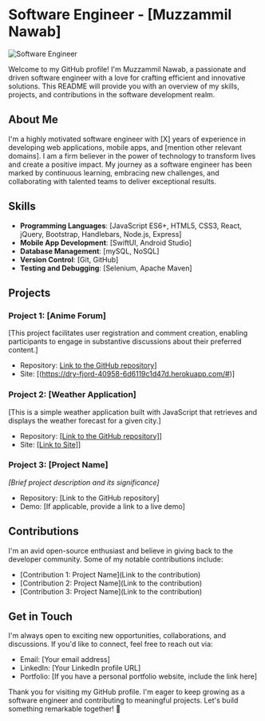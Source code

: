 # Software Engineer - [Muzzammil Nawab]

![Software Engineer](https://img.shields.io/badge/Software%20Engineer-%20Your%20Name-%230076D6)

Welcome to my GitHub profile! I'm Muzzammil Nawab, a passionate and driven software engineer with a love for crafting efficient and innovative solutions. This README will provide you with an overview of my skills, projects, and contributions in the software development realm.

## About Me

I'm a highly motivated software engineer with [X] years of experience in developing web applications, mobile apps, and [mention other relevant domains]. I am a firm believer in the power of technology to transform lives and create a positive impact. My journey as a software engineer has been marked by continuous learning, embracing new challenges, and collaborating with talented teams to deliver exceptional results.

## Skills

- **Programming Languages**: [JavaScript ES6+, HTML5, CSS3, React, jQuery, Bootstrap, Handlebars, Node.js, Express]
- **Mobile App Development**: [SwiftUI, Android Studio]
- **Database Management**: [mySQL, NoSQL]
- **Version Control**: [Git, GitHub]
- **Testing and Debugging**: [Selenium, Apache Maven]

## Projects

### Project 1: [Anime Forum]

[This project facilitates user registration and comment creation, enabling participants to engage in substantive discussions about their preferred content.]

- Repository: [Link to the GitHub repository](https://github.com/Afrozez/anime-forum)]
- Site: [(https://dry-fjord-40958-6d6119c1d47d.herokuapp.com/#)]

### Project 2: [Weather Application]

[This is a simple weather application built with JavaScript that retrieves and displays the weather forecast for a given city.]

- Repository: [[Link to the GitHub repository]](https://github.com/YaBoiAli/Weather-Application)]
- Site: [[Link to Site]](https://yaboiali.github.io/Weather-Application/)]

### Project 3: [Project Name]

_[Brief project description and its significance]_

- Repository: [Link to the GitHub repository]
- Demo: [If applicable, provide a link to a live demo]

## Contributions

I'm an avid open-source enthusiast and believe in giving back to the developer community. Some of my notable contributions include:

- [Contribution 1: Project Name](Link to the contribution)
- [Contribution 2: Project Name](Link to the contribution)
- [Contribution 3: Project Name](Link to the contribution)

## Get in Touch

I'm always open to exciting new opportunities, collaborations, and discussions. If you'd like to connect, feel free to reach out via:

- Email: [Your email address]
- LinkedIn: [Your LinkedIn profile URL]
- Portfolio: [If you have a personal portfolio website, include the link here]

Thank you for visiting my GitHub profile. I'm eager to keep growing as a software engineer and contributing to meaningful projects. Let's build something remarkable together! 🚀

